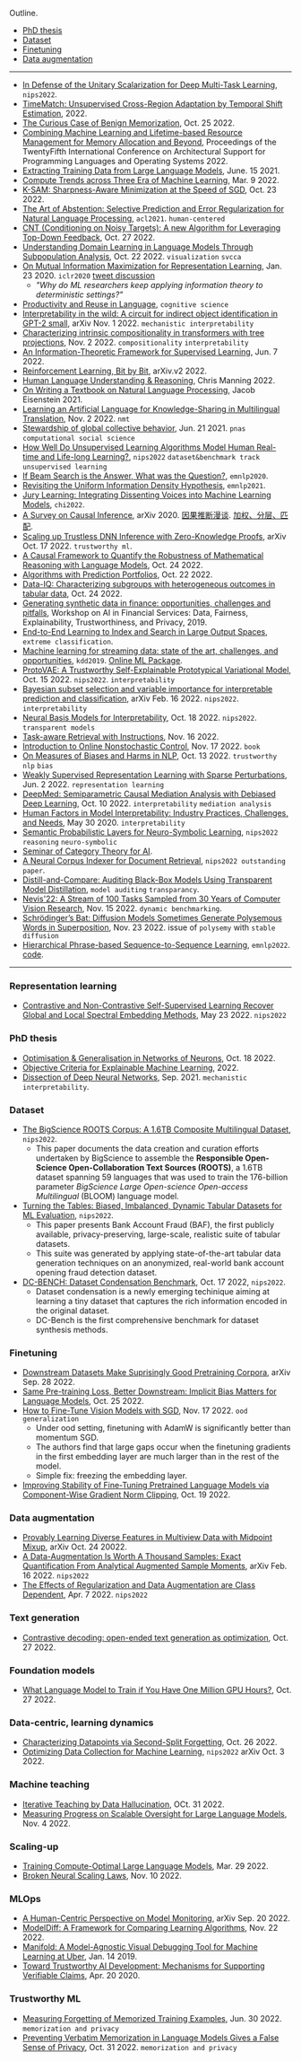 Outline.
- [PhD thesis](#phd-thesis)
- [Dataset](#dataset)
- [Finetuning](#finetuning)
- [Data augmentation](#data-augmentation)

---

- [In Defense of the Unitary Scalarization for Deep Multi-Task Learning](https://arxiv.org/abs/2201.04122), `nips2022`.
- [TimeMatch: Unsupervised Cross-Region Adaptation by Temporal Shift Estimation](https://hal.archives-ouvertes.fr/hal-03515501/document), 2022.
- [The Curious Case of Benign Memorization](https://arxiv.org/pdf/2210.14019.pdf), Oct. 25 2022.
- [Combining Machine Learning and Lifetime-based Resource Management for Memory Allocation and Beyond](https://colinraffel.com/publications/cacm2022combining.pdf),  Proceedings of the TwentyFifth International Conference on Architectural Support for Programming Languages and Operating Systems 2022.
- [Extracting Training Data from Large Language Models](https://arxiv.org/abs/2012.07805#), June. 15 2021.
- [Compute Trends across Three Era of Machine Learning](https://arxiv.org/pdf/2202.05924.pdf), Mar. 9 2022.
- [K-SAM: Sharpness-Aware Minimization at the Speed of SGD](https://arxiv.org/pdf/2210.12864.pdf), Oct. 23 2022.
- [The Art of Abstention: Selective Prediction and Error Regularization for Natural Language Processing](https://aclanthology.org/2021.acl-long.84.pdf), `acl2021`. `human-centered`
- [CNT (Conditioning on Noisy Targets): A new Algorithm for Leveraging Top-Down Feedback](https://arxiv.org/pdf/2210.09505.pdf), Oct. 27 2022.
- [Understanding Domain Learning in Language Models Through Subpopulation Analysis](https://arxiv.org/pdf/2210.12553.pdf), Oct. 22 2022. `visualization` `svcca`
- [On Mutual Information Maximization for Representation Learning](https://arxiv.org/abs/1907.13625), Jan. 23 2020. `iclr2020` [tweet discussion](https://twitter.com/skornblith/status/1156928383013576705)
  - _"Why do ML researchers keep applying information theory to deterministic settings?"_
- [Productivity and Reuse in Language](https://web.stanford.edu/~ngoodman/papers/odonnell-cogsci11.pdf), `cognitive science`
- [Interpretability in the wild: A circuit for indirect object identification in GPT-2 small](https://arxiv.org/pdf/2211.00593.pdf), arXiv  Nov. 1 2022. `mechanistic interpretability`
- [Characterizing intrinsic compositionality in transformers with tree projections](https://arxiv.org/pdf/2211.01288.pdf), Nov. 2 2022. `compositionality` `interpretability`
- [An Information-Theoretic Framework for Supervised Learning](https://arxiv.org/pdf/2203.00246.pdf), Jun. 7 2022.
- [Reinforcement Learning, Bit by Bit](https://arxiv.org/abs/2103.04047), arXiv.v2 2022.
- [Human Language Understanding & Reasoning](https://www.amacad.org/sites/default/files/publication/downloads/Daedalus_Sp22_09_Manning.pdf), Chris Manning 2022.
- [On Writing a Textbook on Natural Language Processing](https://aclanthology.org/2021.teachingnlp-1.22.pdf), Jacob Eisenstein 2021.
- [Learning an Artificial Language for Knowledge-Sharing in Multilingual Translation](https://arxiv.org/pdf/2211.01292.pdf), Nov. 2 2022. `nmt`
- [Stewardship of global collective behavior](https://www.pnas.org/doi/10.1073/pnas.2025764118), Jun. 21 2021. `pnas` `computational social science`
- [How Well Do Unsupervised Learning Algorithms Model Human Real-time and Life-long Learning?](https://openreview.net/forum?id=c0l2YolqD2T), `nips2022` `dataset&benchmark track` `unsupervised learning`
- [If Beam Search is the Answer, What was the Question?](https://aclanthology.org/2020.emnlp-main.170.pdf), `emnlp2020`.
- [Revisiting the Uniform Information Density Hypothesis](https://arxiv.org/pdf/2109.11635.pdf), `emnlp2021`.
- [Jury Learning: Integrating Dissenting Voices into Machine Learning Models](https://dl.acm.org/doi/pdf/10.1145/3491102.3502004), `chi2022`.
- [A Survey on Causal Inference](https://arxiv.org/pdf/2002.02770.pdf), arXiv 2020. [因果推断漫谈](https://dango.rocks/blog/2019/01/08/Causal-Inference-Introduction1/). [加权、分层、匹配](https://joyspace.jd.com/pages/xUPr4RMV5jlTiEnaviSs).
- [Scaling up Trustless DNN Inference with Zero-Knowledge Proofs](https://arxiv.org/pdf/2210.08674.pdf), arXiv Oct. 17 2022. `trustworthy ml`.
- [A Causal Framework to Quantify the Robustness of Mathematical Reasoning with Language Models](https://arxiv.org/pdf/2210.12023.pdf), Oct. 24 2022.
- [Algorithms with Prediction Portfolios](https://arxiv.org/pdf/2210.12438.pdf), Oct. 22 2022.
- [Data-IQ: Characterizing subgroups with heterogeneous outcomes in tabular data](https://arxiv.org/pdf/2210.13043.pdf), Oct. 24 2022.
- [Generating synthetic data in finance: opportunities, challenges and pitfalls](https://www.jpmorgan.com/content/dam/jpm/cib/complex/content/technology/ai-research-publications/pdf-8.pdf),  Workshop on AI in Financial Services: Data, Fairness, Explainability, Trustworthiness, and Privacy, 2019.
- [End-to-End Learning to Index and Search in Large Output Spaces](https://arxiv.org/abs/2210.08410), `extreme classification`.
- [Machine learning for streaming data: state of the art, challenges, and opportunities](https://www.kdd.org/exploration_files/3._CR_7._Machine_learning_for_streaming_data_state_of_the_art-Final.pdf), `kdd2019`. [Online ML Package](https://github.com/online-ml/river).
- [ProtoVAE: A Trustworthy Self-Explainable Prototypical Variational Model](https://arxiv.org/pdf/2210.08151.pdf), Oct. 15 2022. `nips2022`. `interpretability`
- [Bayesian subset selection and variable importance for interpretable prediction and classification](https://arxiv.org/pdf/2104.10150.pdf), arXiv Feb. 16 2022. `nips2022`. `interpretability`
- [Neural Basis Models for Interpretability](https://arxiv.org/pdf/2205.14120.pdf), Oct. 18 2022. `nips2022`. `transparent models`
- [Task-aware Retrieval with Instructions](https://arxiv.org/pdf/2211.09260.pdf), Nov. 16 2022.
- [Introduction to Online Nonstochastic Control](https://arxiv.org/abs/2211.09619), Nov. 17 2022. `book`
- [On Measures of Biases and Harms in NLP](https://arxiv.org/pdf/2108.03362.pdf), Oct. 13 2022. `trustworthy nlp` `bias`
- [Weakly Supervised Representation Learning with Sparse Perturbations](https://arxiv.org/pdf/2206.01101.pdf), Jun. 2 2022. `representation learning`
- [DeepMed: Semiparametric Causal Mediation Analysis with Debiased Deep Learning](https://arxiv.org/pdf/2210.04389.pdf), Oct. 10 2022. `interpretability` `mediation analysis`
- [Human Factors in Model Interpretability: Industry Practices, Challenges, and Needs](https://arxiv.org/pdf/2004.11440.pdf), May 30 2020. `interpretability`
- [Semantic Probabilistic Layers for Neuro-Symbolic Learning](https://openreview.net/pdf?id=o-mxIWAY1T8), `nips2022` `reasoning` `neuro-symbolic`
- [Seminar of Category Theory for AI](https://cats.for.ai/program/).
- [A Neural Corpus Indexer for Document Retrieval](https://openreview.net/pdf?id=fSfcEYQP_qc), `nips2022 outstanding paper`.
- [Distill-and-Compare: Auditing Black-Box Models Using Transparent Model Distillation](https://arxiv.org/pdf/1710.06169.pdf), `model auditing` `transparancy`.
- [Nevis'22: A Stream of 100 Tasks Sampled from 30 Years of Computer Vision Research](https://arxiv.org/pdf/2211.11747.pdf), Nov. 15 2022. `dynamic benchmarking`.
- [Schrödinger’s Bat: Diffusion Models Sometimes Generate Polysemous Words in Superposition](https://arxiv.org/pdf/2211.13095.pdf), Nov. 23 2022. issue of `polysemy` with `stable diffusion`
- [Hierarchical Phrase-based Sequence-to-Sequence Learning](https://arxiv.org/pdf/2211.07906.pdf), `emnlp2022`. [code](https://github.com/berlino/btg-seq2seq).

---

### Representation learning

- [Contrastive and Non-Contrastive Self-Supervised Learning Recover Global and Local Spectral Embedding Methods](https://arxiv.org/abs/2205.11508), May 23 2022. `nips2022`

### PhD thesis

- [Optimisation & Generalisation in Networks of Neurons](https://arxiv.org/pdf/2210.10101.pdf), Oct. 18 2022.
- [Objective Criteria for Explainable Machine Learning](https://kilthub.cmu.edu/articles/thesis/Objective_Criteria_for_Explainable_Machine_Learning/21569385), 2022.
- [Dissection of Deep Neural Networks](https://dissection.csail.mit.edu/Bau-davidbau-PhD-EECS-2021-thesis.pdf), Sep. 2021. `mechanistic interpretability`.

### Dataset

- [The BigScience ROOTS Corpus: A 1.6TB Composite Multilingual Dataset](https://openreview.net/forum?id=UoEw6KigkUn), `nips2022`.
  - This paper documents the data creation and curation efforts undertaken by BigScience to assemble the **Responsible Open-Science Open-Collaboration Text Sources (ROOTS)**, a 1.6TB dataset spanning 59 languages that was used to train the 176-billion parameter _BigScience Large Open-science Open-access Multilingual_ (BLOOM) language model.
- [Turning the Tables: Biased, Imbalanced, Dynamic Tabular Datasets for ML Evaluation](https://openreview.net/forum?id=UrAYT2QwOX8&noteId=7OMGhdDG25), `nips2022`.
  - This paper presents Bank Account Fraud (BAF), the first publicly available, privacy-preserving, large-scale, realistic suite of tabular datasets.
  - This suite was generated by applying state-of-the-art tabular data generation techniques on an anonymized, real-world bank account opening fraud detection dataset.
- [DC-BENCH: Dataset Condensation Benchmark](https://arxiv.org/pdf/2207.09639.pdf), Oct. 17 2022, `nips2022`.
  - Dataset condensation is a newly emerging techinique aiming at learning a tiny dataset that captures the rich information encoded in the original dataset.
  - DC-Bench is the first comprehensive benchmark for dataset synthesis methods.

### Finetuning

- [Downstream Datasets Make Suprisingly Good Pretraining Corpora](https://arxiv.org/pdf/2209.14389.pdf), arXiv Sep. 28 2022.
- [Same Pre-training Loss, Better Downstream: Implicit Bias Matters for Language Models](https://arxiv.org/pdf/2210.14199.pdf), Oct. 25 2022.
- [How to Fine-Tune Vision Models with SGD](https://arxiv.org/pdf/2211.09359.pdf), Nov. 17 2022. `ood generalization`
  - Under ood setting, finetuning with AdamW is significantly better than momentum SGD.
  - The authors find that large gaps occur when the finetuning gradients in the first embedding layer are much larger than in the rest of the model.
  - Simple fix: freezing the embedding layer.
- [Improving Stability of Fine-Tuning Pretrained Language Models via Component-Wise Gradient Norm Clipping](https://arxiv.org/abs/2210.10325), Oct. 19 2022.

### Data augmentation

- [Provably Learning Diverse Features in Multiview Data with Midpoint Mixup](https://arxiv.org/pdf/2210.13512.pdf), arXiv Oct. 24 20022.
- [A Data-Augmentation Is Worth A Thousand Samples: Exact Quantification From Analytical Augmented Sample Moments](https://arxiv.org/abs/2202.08325), arXiv Feb. 16 2022. `nips2022`
- [The Effects of Regularization and Data Augmentation are Class Dependent](https://arxiv.org/abs/2204.03632), Apr. 7 2022. `nips2022`

### Text generation

- [Contrastive decoding: open-ended text generation as optimization](https://arxiv.org/abs/2210.15097), Oct. 27 2022.

### Foundation models

- [What Language Model to Train if You Have One Million GPU Hours?](https://arxiv.org/pdf/2210.15424.pdf), Oct. 27 2022.

### Data-centric, learning dynamics

- [Characterizing Datapoints via Second-Split Forgetting](https://arxiv.org/pdf/2210.15424.pdf), Oct. 26 2022.
- [Optimizing Data Collection for Machine Learning](https://arxiv.org/pdf/2210.01234.pdf), `nips2022` arXiv Oct. 3 2022.

### Machine teaching

- [Iterative Teaching by Data Hallucination](https://arxiv.org/pdf/2210.17467.pdf), OCt. 31 2022.
- [Measuring Progress on Scalable Oversight for Large Language Models](https://arxiv.org/abs/2211.03540), Nov. 4 2022.

### Scaling-up

- [Training Compute-Optimal Large Language Models](https://arxiv.org/pdf/2203.15556.pdf), Mar. 29 2022.
- [Broken Neural Scaling Laws](https://arxiv.org/pdf/2210.14891.pdf), Nov. 10 2022.

### MLOps

- [A Human-Centric Perspective on Model Monitoring](https://arxiv.org/pdf/2206.02868.pdf), arXiv Sep. 20 2022.
- [ModelDiff: A Framework for Comparing Learning Algorithms](https://arxiv.org/pdf/2211.12491.pdf), Nov. 22 2022.
- [Manifold: A Model-Agnostic Visual Debugging Tool for Machine Learning at Uber](https://www.uber.com/blog/manifold/), Jan. 14 2019.
- [Toward Trustworthy AI Development: Mechanisms for Supporting Verifiable Claims](https://arxiv.org/pdf/2004.07213.pdf), Apr. 20 2020.

### Trustworthy ML

- [Measuring Forgetting of Memorized Training Examples](https://arxiv.org/pdf/2207.00099.pdf), Jun. 30 2022. `memorization and privacy`
- [Preventing Verbatim Memorization in Language Models Gives a False Sense of Privacy](https://arxiv.org/pdf/2210.17546.pdf), Oct. 31 2022. `memorization and privacy`


